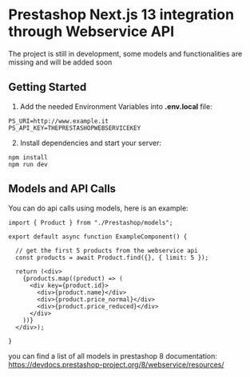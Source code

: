# Prestashop Next.js 13 integration through Webservice API

The project is still in development, some models and functionalities are missing and will be added soon

## Getting Started

1. Add the needed Environment Variables into **.env.local** file:
```
PS_URI=http://www.example.it
PS_API_KEY=THEPRESTASHOPWEBSERVICEKEY
```

2. Install dependencies and start your server:
```
npm install
npm run dev
```

## Models and API Calls

You can do api calls using models, here is an example:
```
import { Product } from "./Prestashop/models";

export default async function ExampleComponent() {

  // get the first 5 products from the webservice api
  const products = await Product.find({}, { limit: 5 });
  
  return (<div>
    {products.map((product) => (
      <div key={product.id}>
        <div>{product.name}</div>
        <div>{product.price_normal}</div>
        <div>{product.price_reduced}</div>
      </div>
    ))}
  </div>);
  
}
```
you can find a list of all models in prestashop 8 documentation:
<a href="https://devdocs.prestashop-project.org/8/webservice/resources/" target="_blank">https://devdocs.prestashop-project.org/8/webservice/resources/</a>
